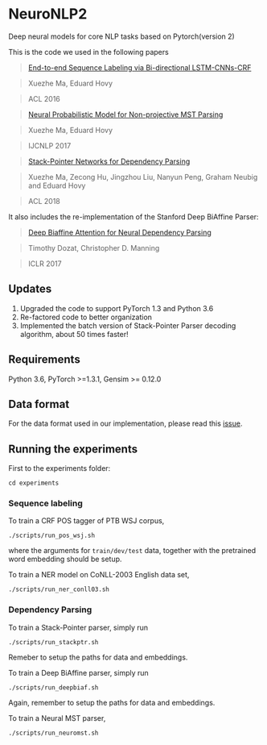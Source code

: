 # NeuroNLP2
Deep neural models for core NLP tasks based on Pytorch(version 2)

This is the code we used in the following papers
>[End-to-end Sequence Labeling via Bi-directional LSTM-CNNs-CRF](http://www.cs.cmu.edu/~xuezhem/publications/P16-1101.pdf)

>Xuezhe Ma, Eduard Hovy

>ACL 2016

>[Neural Probabilistic Model for Non-projective MST Parsing](http://www.cs.cmu.edu/~xuezhem/publications/IJCNLP2017.pdf)

>Xuezhe Ma, Eduard Hovy

>IJCNLP 2017

>[Stack-Pointer Networks for Dependency Parsing](https://arxiv.org/pdf/1805.01087.pdf)

>Xuezhe Ma, Zecong Hu, Jingzhou Liu, Nanyun Peng, Graham Neubig and Eduard Hovy

>ACL 2018

It also includes the re-implementation of the Stanford Deep BiAffine Parser:
>[Deep Biaffine Attention for Neural Dependency Parsing](https://arxiv.org/abs/1611.01734)

>Timothy Dozat, Christopher D. Manning

>ICLR 2017

## Updates
1. Upgraded the code to support PyTorch 1.3 and Python 3.6
2. Re-factored code to better organization
3. Implemented the batch version of Stack-Pointer Parser decoding algorithm, about 50 times faster!

## Requirements

Python 3.6, PyTorch >=1.3.1, Gensim >= 0.12.0

## Data format
For the data format used in our implementation, please read this [issue](https://github.com/XuezheMax/NeuroNLP2/issues/9).

## Running the experiments
First to the experiments folder:

    cd experiments
### Sequence labeling
To train a CRF POS tagger of PTB WSJ corpus, 

    ./scripts/run_pos_wsj.sh
where the arguments for ```train/dev/test``` data, together with the pretrained word embedding should be setup.

To train a NER model on CoNLL-2003 English data set,

    ./scripts/run_ner_conll03.sh

### Dependency Parsing
To train a Stack-Pointer parser, simply run

    ./scripts/run_stackptr.sh
Remeber to setup the paths for data and embeddings.

To train a Deep BiAffine parser, simply run

    ./scripts/run_deepbiaf.sh
Again, remember to setup the paths for data and embeddings.

To train a Neural MST parser, 

    ./scripts/run_neuromst.sh
